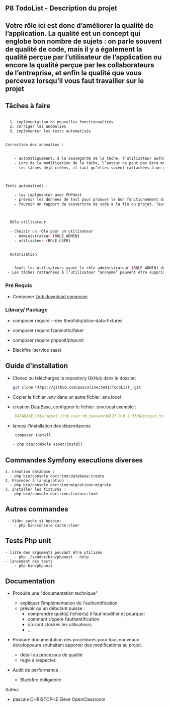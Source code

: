 ## P8 TodoList   -  Description du projet

## Votre rôle ici est donc d’améliorer la qualité de l’application. La qualité est un concept qui englobe bon nombre de sujets : on parle souvent de qualité de code, mais il y a également la qualité perçue par l’utilisateur de l’application ou encore la qualité perçue par les collaborateurs de l’entreprise, et enfin la qualité que vous percevez lorsqu’il vous faut travailler sur le projet

## Tâches à faire  

```sh

  1. implémentation de nouvelles fonctionnalités 
  2. corriger les anomalies 
  3. implémenter les tests automatisés


Correction des anomalies :


    - automatiquement, à la sauvegarde de la tâche, l’utilisateur authentifié soit rattaché à la tâche nouvellement créee.
    - Lors de la modification de la tâche, l’auteur ne peut pas être modifié.
    - les tâches déjà créées, il faut qu’elles soient rattachées à un utilisateur “anonyme”.



Tests automatisés :

    - les implémenter avec PHPUnit
    - prévoir les données de test pour prouver le bon fonctionnement dans les cas explicités ici.
    - fournir un rapport de couverture de code à la fin du projet. Taux de couverture supérieur à 70%.



  Rôle utilisateur

  - Choisir un rôle pour un utilisateur
    - Administrateur (ROLE_ADMIN)
    - utilisateur (ROLE_USER)


  Autorisation


  - Seuls les utilisateurs ayant le rôle administrateur (ROLE_ADMIN) doivent pouvoir accéder aux pages de gestion des utilisateurs.
 - Les tâches rattachées à l’utilisateur “anonyme” peuvent être supprimées uniquement par les utilisateurs ayant le rôle administrateur (ROLE_ADMIN).
```

### Pré Requis

- Composer [Link download composer](https://getcomposer.org/download/)

### Library/ Package

- composer require --dev theofidry/alice-data-fixtures
- composer require fzaninotto/faker
- composer require phpunit/phpunit

- Blackfire   (service saas)

## Guide d'installation

- Clonez ou téléchargez le repository GitHub dans le dossier:

  ```sh
  git clone https://github.com/pascalinecte91/TodoList_.git
  ```

- Copier le fichier .env dans un autre fichier .env.local
- creation DataBase, configurer le fichier .env.local exemple :

  ```yaml
   DATABASE_URL="mysql://db_user:db_password@127.0.0.1:3306/projet_todoList?serverVersion=5.7"
  ```

- lancez l'installation des dépendances

  ```sh
   composer install
   
  - php bin/console asset:install
  ```

## Commandes Symfony executions diverses

  ```
  1. Creation database : 
    - php bin/console doctrine:database:create
  2. Proceder à la migration : 
    - php bin/console doctrine:migrations:migrate
  3. Installer les fixtures :
    - php bin/console doctrine:fixture:load
```

## Autres commandes

```
 - Vider cache si besoin:
    - php bin/console cache:clear
```

## Tests Php unit

```
- liste des arguments pouvant être utilisés
    - php ./vendor/bin/phpunit --help
- lancement des tests
    - php bin/phpunit
```

## Documentation

- Produire une "documentation technique"
  - expliquer l'implémentation de l'authentification
  - prévoir qu'un débutant puisse :
    - comprendre quel(s) fichier(s) il faut modifier et pourquoi
    - comment s’opère l’authentification
    - où sont stockés les utilisateurs.
    - ...

- Produire documentation des procédures  pour tous nouveaux développeurs souhaitant apporter des modifications au projet.
  - detail du processus de qualité
  - règle à respecter.

- Audit de performance :
  - Blackfire obligatoire

Auteur

- pascale CHRISTOPHE  Elève OpenClassroom
